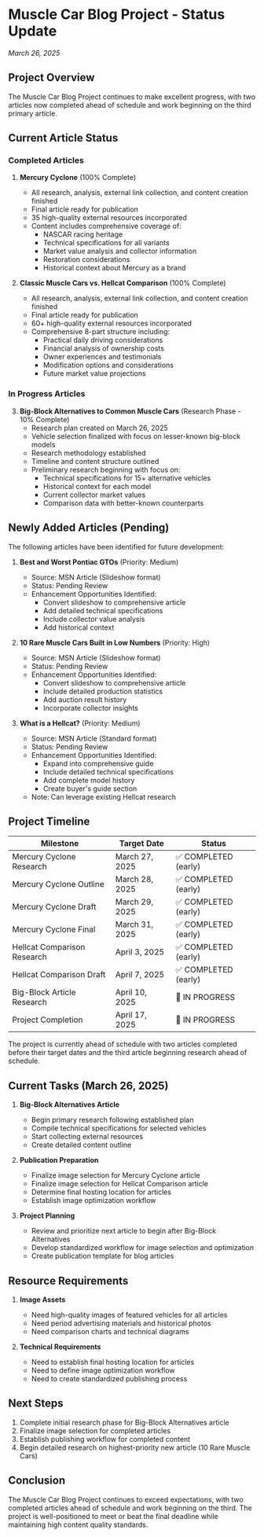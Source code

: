 # Muscle Car Blog Project - Status Update
*March 26, 2025*

## Project Overview

The Muscle Car Blog Project continues to make excellent progress, with two articles now completed ahead of schedule and work beginning on the third primary article.

## Current Article Status

### Completed Articles
1. **Mercury Cyclone** (100% Complete)
   - All research, analysis, external link collection, and content creation finished
   - Final article ready for publication
   - 35 high-quality external resources incorporated
   - Content includes comprehensive coverage of:
     - NASCAR racing heritage
     - Technical specifications for all variants
     - Market value analysis and collector information
     - Restoration considerations
     - Historical context about Mercury as a brand

2. **Classic Muscle Cars vs. Hellcat Comparison** (100% Complete)
   - All research, analysis, external link collection, and content creation finished
   - Final article ready for publication
   - 60+ high-quality external resources incorporated
   - Comprehensive 8-part structure including:
     - Practical daily driving considerations
     - Financial analysis of ownership costs
     - Owner experiences and testimonials
     - Modification options and considerations
     - Future market value projections

### In Progress Articles
3. **Big-Block Alternatives to Common Muscle Cars** (Research Phase - 10% Complete)
   - Research plan created on March 26, 2025
   - Vehicle selection finalized with focus on lesser-known big-block models
   - Research methodology established
   - Timeline and content structure outlined
   - Preliminary research beginning with focus on:
     - Technical specifications for 15+ alternative vehicles
     - Historical context for each model
     - Current collector market values
     - Comparison data with better-known counterparts

## Newly Added Articles (Pending)

The following articles have been identified for future development:

1. **Best and Worst Pontiac GTOs** (Priority: Medium)
   - Source: MSN Article (Slideshow format)
   - Status: Pending Review
   - Enhancement Opportunities Identified:
     - Convert slideshow to comprehensive article
     - Add detailed technical specifications
     - Include collector value analysis
     - Add historical context

2. **10 Rare Muscle Cars Built in Low Numbers** (Priority: High)
   - Source: MSN Article (Slideshow format)
   - Status: Pending Review
   - Enhancement Opportunities Identified:
     - Convert slideshow to comprehensive article
     - Include detailed production statistics
     - Add auction result history
     - Incorporate collector insights

3. **What is a Hellcat?** (Priority: Medium)
   - Source: MSN Article (Standard format)
   - Status: Pending Review
   - Enhancement Opportunities Identified:
     - Expand into comprehensive guide
     - Include detailed technical specifications
     - Add complete model history
     - Create buyer's guide section
   - Note: Can leverage existing Hellcat research

## Project Timeline

| Milestone | Target Date | Status |
|-----------|-------------|--------|
| Mercury Cyclone Research | March 27, 2025 | ✅ COMPLETED (early) |
| Mercury Cyclone Outline | March 28, 2025 | ✅ COMPLETED (early) |
| Mercury Cyclone Draft | March 29, 2025 | ✅ COMPLETED (early) |
| Mercury Cyclone Final | March 31, 2025 | ✅ COMPLETED (early) |
| Hellcat Comparison Research | April 3, 2025 | ✅ COMPLETED (early) |
| Hellcat Comparison Draft | April 7, 2025 | ✅ COMPLETED (early) |
| Big-Block Article Research | April 10, 2025 | 🔄 IN PROGRESS |
| Project Completion | April 17, 2025 | 🔄 IN PROGRESS |

The project is currently ahead of schedule with two articles completed before their target dates and the third article beginning research ahead of schedule.

## Current Tasks (March 26, 2025)

1. **Big-Block Alternatives Article**
   - Begin primary research following established plan
   - Compile technical specifications for selected vehicles
   - Start collecting external resources
   - Create detailed content outline

2. **Publication Preparation**
   - Finalize image selection for Mercury Cyclone article
   - Finalize image selection for Hellcat Comparison article
   - Determine final hosting location for articles
   - Establish image optimization workflow

3. **Project Planning**
   - Review and prioritize next article to begin after Big-Block Alternatives
   - Develop standardized workflow for image selection and optimization
   - Create publication template for blog articles

## Resource Requirements

1. **Image Assets**
   - Need high-quality images of featured vehicles for all articles
   - Need period advertising materials and historical photos
   - Need comparison charts and technical diagrams

2. **Technical Requirements**
   - Need to establish final hosting location for articles
   - Need to define image optimization workflow
   - Need to create standardized publishing process

## Next Steps

1. Complete initial research phase for Big-Block Alternatives article
2. Finalize image selection for completed articles
3. Establish publishing workflow for completed content
4. Begin detailed research on highest-priority new article (10 Rare Muscle Cars)

## Conclusion

The Muscle Car Blog Project continues to exceed expectations, with two completed articles ahead of schedule and work beginning on the third. The project is well-positioned to meet or beat the final deadline while maintaining high content quality standards.
